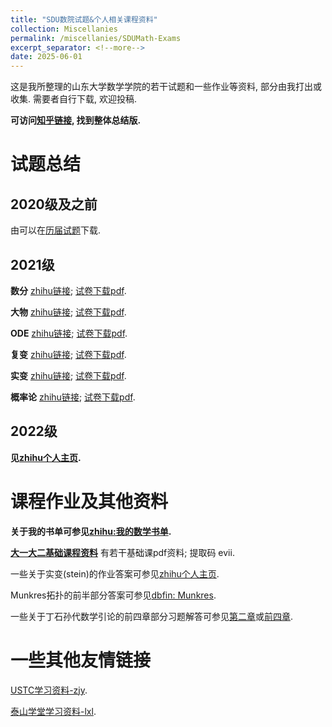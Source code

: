 ```yaml
---
title: "SDU数院试题&个人相关课程资料"
collection: Miscellanies
permalink: /miscellanies/SDUMath-Exams
excerpt_separator: <!--more-->
date: 2025-06-01
---
```

这是我所整理的山东大学数学学院的若干试题和一些作业等资料, 部分由我打出或收集. 需要者自行下载, 欢迎投稿.
<!--more-->

**可访问[知乎链接](https://zhuanlan.zhihu.com/p/616176249), 找到整体总结版.**

# 试题总结

## 2020级及之前

由可以在[历届试题](https://NicolasKeng.github.io/exams/考试大礼包.zip)下载.

## 2021级

**数分** [zhihu链接](https://zhuanlan.zhihu.com/p/608036069); [试卷下载pdf](https://NicolasKeng.github.io/exams/数分21基地.pdf).

**大物** [zhihu链接](https://zhuanlan.zhihu.com/p/657257557); [试卷下载pdf](https://NicolasKeng.github.io/exams/大物21基地.pdf).

**ODE** [zhihu链接](https://zhuanlan.zhihu.com/p/608040718); [试卷下载pdf](https://NicolasKeng.github.io/exams/ode21基地.pdf).

**复变** [zhihu链接](https://zhuanlan.zhihu.com/p/608041184); [试卷下载pdf](https://NicolasKeng.github.io/exams/复变21基地.pdf).

**实变** [zhihu链接](https://zhuanlan.zhihu.com/p/639659933); [试卷下载pdf](https://NicolasKeng.github.io/exams/实变21基地.pdf).

**概率论** [zhihu链接](https://zhuanlan.zhihu.com/p/639667478); [试卷下载pdf](https://NicolasKeng.github.io/exams/概率论21基地.pdf).

## 2022级

**见[zhihu个人主页](https://www.zhihu.com/people/an-ji-suan-tuo-shui-suo-he-81).**

# 课程作业及其他资料

**关于我的书单可参见[zhihu:我的数学书单](https://zhuanlan.zhihu.com/p/571443580).**

**[大一大二基础课程资料](https://pan.baidu.com/s/1DTeDLjlnrVFrVbVNxAjQQg?pwd=evii#list/path=%2F)**
有若干基础课pdf资料; 提取码 evii.

一些关于实变(stein)的作业答案可参见[zhihu个人主页](https://www.zhihu.com/people/nu-ma-zhi-an-bu).

Munkres拓扑的前半部分答案可参见[dbfin: Munkres](https://dbfin.com/topology/munkres/).

一些关于丁石孙代数学引论的前四章部分习题解答可参见[第二章](https://zhuanlan.zhihu.com/p/615291290)或[前四章](https://zhuanlan.zhihu.com/p/619645312).

# 一些其他友情链接

[USTC学习资料-zjy](https://www.zhangjy9610.me/USTCdata.html).

[泰山学堂学习资料-lxl](https://dvlxlwz.github.io/SDUTaishanMathLxl.github.io/).

